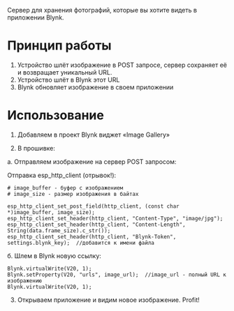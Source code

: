 Сервер для хранения фотографий, которые вы хотите видеть в приложении Blynk. 

Принцип работы
==============
1. Устройство шлёт изображение в POST запросе, сервер сохраняет её и возвращает уникальный URL.
2. Устройство шлёт в Blynk этот URL
3. Blynk обновляет изображение в своем приложении



Использование
=============
1. Добавляем в проект Blynk виджет «Image Gallery»

2. В прошивке:

а. Отправляем изображение на сервер POST запросом:

Отправка esp_http_client (отрывок!):

```
# image_buffer - буфер с изображением
# image_size - размер изображения в байтах

esp_http_client_set_post_field(http_client, (const char *)image_buffer, image_size);
esp_http_client_set_header(http_client, "Content-Type", "image/jpg");
esp_http_client_set_header(http_client, "Content-Length", String(data.frame_size).c_str());
esp_http_client_set_header(http_client, "Blynk-Token", settings.blynk_key);  //добавится к имени файла
```


б. Шлем в Blynk новую ссылку:

```
Blynk.virtualWrite(V20, 1); 
Blynk.setProperty(V20, "urls", image_url);  //image_url - полный URL к изображению
Blynk.virtualWrite(V20, 1);
```

3. Открываем приложение и видим новое изображение. Profit!